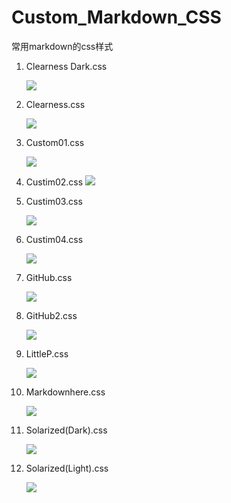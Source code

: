 # Custom_Markdown_CSS
常用markdown的css样式

1. Clearness Dark.css

    ![](http://outiw4np3.bkt.clouddn.com/abad1f256b827d2920fc08c67d2a223d.jpg)

2. Clearness.css

    ![](http://outiw4np3.bkt.clouddn.com/d4f27e470945106d3e711dfa36823495.jpg)

3. Custom01.css

    ![](http://outiw4np3.bkt.clouddn.com/cc59ce58b25b77b88d6423da82997afa.jpg)

4. Custim02.css
    ![](http://outiw4np3.bkt.clouddn.com/b8a4beac3b389800dcddef06456529be.jpg)

5. Custim03.css

    ![](http://outiw4np3.bkt.clouddn.com/35e20c2e46054b81d7e78d013dcab770.jpg)

6. Custim04.css

    ![](http://outiw4np3.bkt.clouddn.com/1a5cf545619d9643595b12396e57bb82.jpg)

7. GitHub.css

    ![](http://outiw4np3.bkt.clouddn.com/13028280542f891bce7e06b57c035dde.jpg)

8. GitHub2.css

    ![](http://outiw4np3.bkt.clouddn.com/f1ca2eb3132f66f13f3d27aa176140f0.jpg)

9. LittleP.css

    ![](http://outiw4np3.bkt.clouddn.com/5532385feb1c90aa74185732720999bc.jpg)

10. Markdownhere.css

    ![](http://outiw4np3.bkt.clouddn.com/38333720289350693493b010430394fe.jpg)

11. Solarized(Dark).css

    ![](http://outiw4np3.bkt.clouddn.com/ea913a498f824f408e067b596e7f5a95.jpg)

12. Solarized(Light).css

    ![](http://outiw4np3.bkt.clouddn.com/6510654f3f08506d56c1ac8409b4bdcc.jpg)


